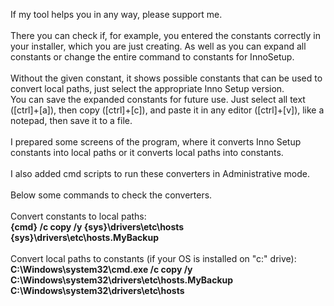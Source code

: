 If my tool helps you in any way, please support me.<br>
<br>
There you can check if, for example, you entered the constants correctly in your installer, which you are just creating. As well as you can expand all constants or change the entire command to constants for InnoSetup.<br>
<br>
Without the given constant, it shows possible constants that can be used to convert local paths, just select the appropriate Inno Setup version.<br>
You can save the expanded constants for future use. Just select all text ([ctrl]+[a]), then copy ([ctrl]+[c]), and paste it in any editor ([ctrl]+[v]), like a notepad, then save it to a file.<br>
<br>
I prepared some screens of the program, where it converts Inno Setup constants into local paths or it converts local paths into constants.<br>
<br>
I also added cmd scripts to run these converters in Administrative mode.<br>
<br>
Below some commands to check the converters.<br>
<br>
Convert constants to local paths:<br>
<b>{cmd} /c copy /y {sys}\drivers\etc\hosts {sys}\drivers\etc\hosts.MyBackup</b><br>
<br>
Convert local paths to constants (if your OS is installed on "c:" drive):<br>
<b>C:\Windows\system32\cmd.exe /c copy /y C:\Windows\system32\drivers\etc\hosts.MyBackup C:\Windows\system32\drivers\etc\hosts</b><br>
